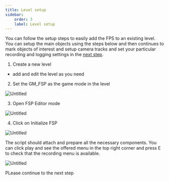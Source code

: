 ```yaml
---
title: Level setup
sidebar:
    order: 3
    label: Level setup
---
```



You can follow the setup steps to easily add the FPS to an existing level. You can setup the main objects using the steps below and then continues to mark objects of interest and setup camera tracks and set your particular recording and logging settings in the [next step](/getting-started/first-recording/).

1. Create a new level
- add and edit the level as you need 
2. Set the GM_FSP as the game mode in the level   

![Untitled](../../../assets/img/Untitled.png)

3. Open FSP Editor mode

![Untitled](../../../assets/img/Untitled_1.png)

4. Click on Initialize FSP

![Untitled](../../../assets/img/Untitled_2.png)

The script should attach and prepare all the necessary components. You can click play and see the offered menu in the top right corner and press E to check that the recording menu is available.

![Untitled](../../../assets/img/Untitled_3.png)

PLease continue to the next step
